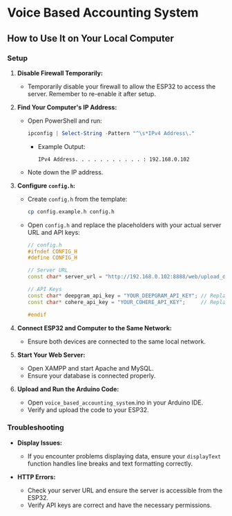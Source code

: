 # Voice Based Accounting System

## How to Use It on Your Local Computer

### Setup

1. **Disable Firewall Temporarily:**
   - Temporarily disable your firewall to allow the ESP32 to access the server. Remember to re-enable it after setup.

2. **Find Your Computer's IP Address:**
   - Open PowerShell and run:
     ```powershell
     ipconfig | Select-String -Pattern "^\s*IPv4 Address\."
     ```
     - Example Output:
       ```
       IPv4 Address. . . . . . . . . . . : 192.168.0.102
       ```
   - Note down the IP address.

3. **Configure `config.h`:**
   - Create `config.h` from the template:
     ```bash
     cp config.example.h config.h
     ```
   - Open `config.h`  and replace the placeholders with your actual server URL and API keys:
     ```cpp
     // config.h
     #ifndef CONFIG_H
     #define CONFIG_H

     // Server URL
     const char* server_url = "http://192.168.0.102:8888/web/upload_data.php"; // Replace with your actual server URL

     // API Keys
     const char* deepgram_api_key = "YOUR_DEEPGRAM_API_KEY"; // Replace with your Deepgram API key
     const char* cohere_api_key = "YOUR_COHERE_API_KEY";     // Replace with your Cohere API key

     #endif
     ```

4. **Connect ESP32 and Computer to the Same Network:**
   - Ensure both devices are connected to the same local network.

5. **Start Your Web Server:**
   - Open XAMPP and start Apache and MySQL.
   - Ensure your database is connected properly.

6. **Upload and Run the Arduino Code:**
   - Open `voice_based_accounting_system`.ino in your Arduino IDE.
   - Verify and upload the code to your ESP32.

### Troubleshooting

- **Display Issues:**
  - If you encounter problems displaying data, ensure your `displayText` function handles line breaks and text formatting correctly.

- **HTTP Errors:**
  - Check your server URL and ensure the server is accessible from the ESP32.
  - Verify API keys are correct and have the necessary permissions.
